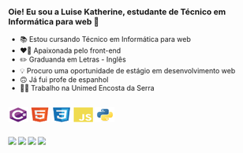 ### Oie! Eu sou a Luise Katherine, estudante de Técnico em Informática para web 👋

- 📚 Estou cursando Técnico em Informática para web
- ❤️‍🔥 Apaixonada pelo front-end
- ✏️ Graduanda em Letras - Inglês
- 💡 Procuro uma oportunidade de estágio em desenvolvimento web
- 🙃 Já fui profe de espanhol
- 👩‍💼 Trabalho na Unimed Encosta da Serra
 
<div style="display: inline_block"><br>
  <img align="center" alt="Luise-Csharp" height="30" width="40" src="https://raw.githubusercontent.com/devicons/devicon/master/icons/csharp/csharp-original.svg">
  <img align="center" alt="Luise-HTML" height="30" width="40" src="https://raw.githubusercontent.com/devicons/devicon/master/icons/html5/html5-original.svg">
  <img align="center" alt="Luise-CSS" height="30" width="40" src="https://raw.githubusercontent.com/devicons/devicon/master/icons/css3/css3-original.svg">
  <img align="center" alt="Luise-Js" height="30" width="40" src="https://raw.githubusercontent.com/devicons/devicon/master/icons/javascript/javascript-plain.svg">
  <img align="center" alt="Luise-Python" height="30" width="40" src="https://raw.githubusercontent.com/devicons/devicon/master/icons/python/python-original.svg">
</div>

 ##
 
<div> 
  <a href="https://www.linkedin.com/in/luisearosquita" target="_blank"><img src="https://img.shields.io/badge/-LinkedIn-%230077B5?style=for-the-badge&logo=linkedin&logoColor=white" target="_blank"></a> 
  <a href="https://instagram.com/luisekatherine" target="_blank"><img src="https://img.shields.io/badge/-Instagram-%23E4405F?style=for-the-badge&logo=instagram&logoColor=white" target="_blank"></a>
  <a href="https://wa.me/5551996650504" target="_blank"><img src="https://img.shields.io/badge/WhatsApp-25D366?style=for-the-badge&logo=whatsapp&logoColor=white" target="_blank"></a> 
 <a href="https://discord.gg/luisekatherine" target="_blank"><img src="https://img.shields.io/badge/Discord-7289DA?style=for-the-badge&logo=discord&logoColor=white" target="_blank"></a> 
 
 
 
 
 
</div>

